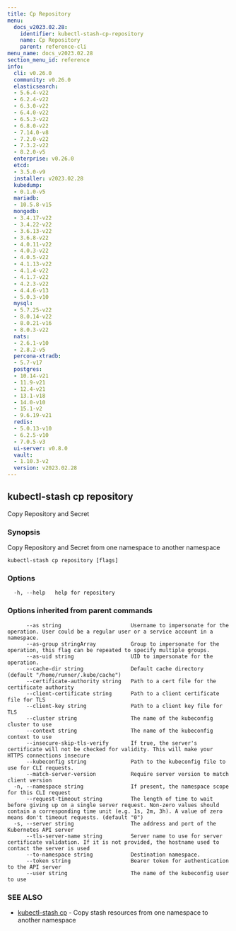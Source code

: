 ```yaml
---
title: Cp Repository
menu:
  docs_v2023.02.28:
    identifier: kubectl-stash-cp-repository
    name: Cp Repository
    parent: reference-cli
menu_name: docs_v2023.02.28
section_menu_id: reference
info:
  cli: v0.26.0
  community: v0.26.0
  elasticsearch:
  - 5.6.4-v22
  - 6.2.4-v22
  - 6.3.0-v22
  - 6.4.0-v22
  - 6.5.3-v22
  - 6.8.0-v22
  - 7.14.0-v8
  - 7.2.0-v22
  - 7.3.2-v22
  - 8.2.0-v5
  enterprise: v0.26.0
  etcd:
  - 3.5.0-v9
  installer: v2023.02.28
  kubedump:
  - 0.1.0-v5
  mariadb:
  - 10.5.8-v15
  mongodb:
  - 3.4.17-v22
  - 3.4.22-v22
  - 3.6.13-v22
  - 3.6.8-v22
  - 4.0.11-v22
  - 4.0.3-v22
  - 4.0.5-v22
  - 4.1.13-v22
  - 4.1.4-v22
  - 4.1.7-v22
  - 4.2.3-v22
  - 4.4.6-v13
  - 5.0.3-v10
  mysql:
  - 5.7.25-v22
  - 8.0.14-v22
  - 8.0.21-v16
  - 8.0.3-v22
  nats:
  - 2.6.1-v10
  - 2.8.2-v5
  percona-xtradb:
  - 5.7-v17
  postgres:
  - 10.14-v21
  - 11.9-v21
  - 12.4-v21
  - 13.1-v18
  - 14.0-v10
  - 15.1-v2
  - 9.6.19-v21
  redis:
  - 5.0.13-v10
  - 6.2.5-v10
  - 7.0.5-v3
  ui-server: v0.8.0
  vault:
  - 1.10.3-v2
  version: v2023.02.28
---
```


## kubectl-stash cp repository

Copy Repository and Secret

### Synopsis

Copy Repository and Secret from one namespace to another namespace

```
kubectl-stash cp repository [flags]
```

### Options

```
  -h, --help   help for repository
```

### Options inherited from parent commands

```
      --as string                      Username to impersonate for the operation. User could be a regular user or a service account in a namespace.
      --as-group stringArray           Group to impersonate for the operation, this flag can be repeated to specify multiple groups.
      --as-uid string                  UID to impersonate for the operation.
      --cache-dir string               Default cache directory (default "/home/runner/.kube/cache")
      --certificate-authority string   Path to a cert file for the certificate authority
      --client-certificate string      Path to a client certificate file for TLS
      --client-key string              Path to a client key file for TLS
      --cluster string                 The name of the kubeconfig cluster to use
      --context string                 The name of the kubeconfig context to use
      --insecure-skip-tls-verify       If true, the server's certificate will not be checked for validity. This will make your HTTPS connections insecure
      --kubeconfig string              Path to the kubeconfig file to use for CLI requests.
      --match-server-version           Require server version to match client version
  -n, --namespace string               If present, the namespace scope for this CLI request
      --request-timeout string         The length of time to wait before giving up on a single server request. Non-zero values should contain a corresponding time unit (e.g. 1s, 2m, 3h). A value of zero means don't timeout requests. (default "0")
  -s, --server string                  The address and port of the Kubernetes API server
      --tls-server-name string         Server name to use for server certificate validation. If it is not provided, the hostname used to contact the server is used
      --to-namespace string            Destination namespace.
      --token string                   Bearer token for authentication to the API server
      --user string                    The name of the kubeconfig user to use
```

### SEE ALSO

* [kubectl-stash cp](/docs/v2023.02.28/reference/cli/kubectl-stash_cp)	 - Copy stash resources from one namespace to another namespace

